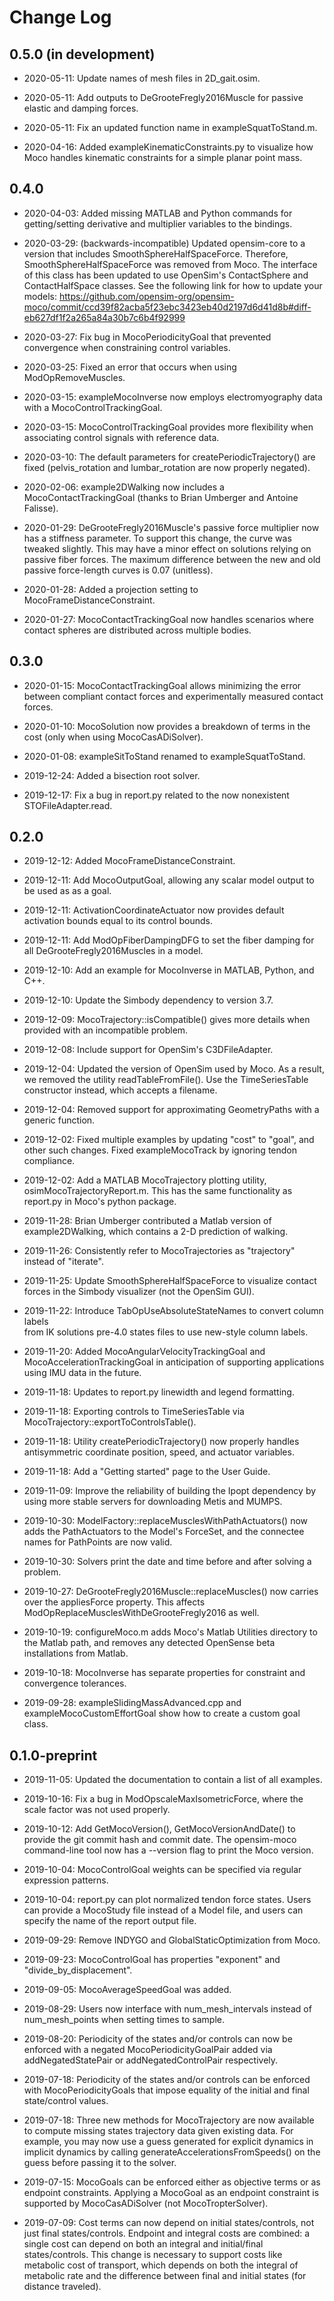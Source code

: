 Change Log
==========

0.5.0 (in development) 
----------------------
- 2020-05-11: Update names of mesh files in 2D_gait.osim.

- 2020-05-11: Add outputs to DeGrooteFregly2016Muscle for passive elastic and 
              damping forces.

- 2020-05-11: Fix an updated function name in exampleSquatToStand.m.

- 2020-04-16: Added exampleKinematicConstraints.py to visualize how Moco handles
              kinematic constraints for a simple planar point mass.


0.4.0 
-----
- 2020-04-03: Added missing MATLAB and Python commands for getting/setting 
              derivative and multiplier variables to the bindings.

- 2020-03-29: (backwards-incompatible) Updated opensim-core to a version that 
              includes SmoothSphereHalfSpaceForce. Therefore, 
              SmoothSphereHalfSpaceForce was removed from Moco.
              The interface of this class has been updated
              to use OpenSim's ContactSphere and ContactHalfSpace classes. 
              See the following link for how to update your models:
              https://github.com/opensim-org/opensim-moco/commit/ccd39f82acba5f23ebc3423eb40d2197d6d41d8b#diff-eb627df1f2a265a84a30b7c6b4f92999
              
- 2020-03-27: Fix bug in MocoPeriodicityGoal that prevented convergence when
              constraining control variables.

- 2020-03-25: Fixed an error that occurs when using ModOpRemoveMuscles.

- 2020-03-15: exampleMocoInverse now employs electromyography data with a 
              MocoControlTrackingGoal.
              
- 2020-03-15: MocoControlTrackingGoal provides more flexibility when associating
              control signals with reference data.

- 2020-03-10: The default parameters for createPeriodicTrajectory() are fixed
              (pelvis_rotation and lumbar_rotation are now properly negated).

- 2020-02-06: example2DWalking now includes a MocoContactTrackingGoal 
              (thanks to Brian Umberger and Antoine Falisse).

- 2020-01-29: DeGrooteFregly2016Muscle's passive force multiplier now has a
              stiffness parameter. To support this change, the curve was 
              tweaked slightly. This may have a minor effect on solutions
              relying on passive fiber forces. The maximum difference between
              the new and old passive force-length curves is 0.07 (unitless).

- 2020-01-28: Added a projection setting to MocoFrameDistanceConstraint.

- 2020-01-27: MocoContactTrackingGoal now handles scenarios where contact 
              spheres are distributed across multiple bodies.


0.3.0 
-----
- 2020-01-15: MocoContactTrackingGoal allows minimizing the error between
              compliant contact forces and experimentally measured contact 
              forces.

- 2020-01-10: MocoSolution now provides a breakdown of terms in the cost 
              (only when using MocoCasADiSolver).

- 2020-01-08: exampleSitToStand renamed to exampleSquatToStand. 

- 2019-12-24: Added a bisection root solver.

- 2019-12-17: Fix a bug in report.py related to the now nonexistent 
              STOFileAdapter.read.
              

0.2.0
-----
- 2019-12-12: Added MocoFrameDistanceConstraint.

- 2019-12-11: Add MocoOutputGoal, allowing any scalar model output to be used as
              as a goal.

- 2019-12-11: ActivationCoordinateActuator now provides default activation 
              bounds equal to its control bounds.
              
- 2019-12-11: Add ModOpFiberDampingDFG to set the fiber damping for all
              DeGrooteFregly2016Muscles in a model.

- 2019-12-10: Add an example for MocoInverse in MATLAB, Python, and C++.

- 2019-12-10: Update the Simbody dependency to version 3.7.

- 2019-12-09: MocoTrajectory::isCompatible() gives more details when provided 
              with an incompatible problem.

- 2019-12-08: Include support for OpenSim's C3DFileAdapter.

- 2019-12-04: Updated the version of OpenSim used by Moco. As a result, we
              removed the utility readTableFromFile(). Use the TimeSeriesTable 
              constructor instead, which accepts a filename.
              
- 2019-12-04: Removed support for approximating GeometryPaths with a generic 
              function.

- 2019-12-02: Fixed multiple examples by updating "cost" to "goal", and other 
              such changes. Fixed exampleMocoTrack by ignoring tendon 
              compliance.

- 2019-12-02: Add a MATLAB MocoTrajectory plotting utility, 
              osimMocoTrajectoryReport.m. This has the same functionality as 
              report.py in Moco's python package.

- 2019-11-28: Brian Umberger contributed a Matlab version of example2DWalking,
              which contains a 2-D prediction of walking.

- 2019-11-26: Consistently refer to MocoTrajectories as "trajectory" instead of
              "iterate".

- 2019-11-25: Update SmoothSphereHalfSpaceForce to visualize contact forces in
              the Simbody visualizer (not the OpenSim GUI).

- 2019-11-22: Introduce TabOpUseAbsoluteStateNames to convert column labels  
              from IK solutions pre-4.0 states files to use new-style column 
              labels. 

- 2019-11-20: Added MocoAngularVelocityTrackingGoal and 
              MocoAccelerationTrackingGoal in anticipation of supporting 
              applications using IMU data in the future.
              
- 2019-11-18: Updates to report.py linewidth and legend formatting. 

- 2019-11-18: Exporting controls to TimeSeriesTable via 
              MocoTrajectory::exportToControlsTable().

- 2019-11-18: Utility createPeriodicTrajectory() now properly handles 
              antisymmetric coordinate position, speed, and actuator 
              variables.    
              
- 2019-11-18: Add a "Getting started" page to the User Guide.

- 2019-11-09: Improve the reliability of building the Ipopt dependency by using
              more stable servers for downloading Metis and MUMPS.

- 2019-10-30: ModelFactory::replaceMusclesWithPathActuators() now adds the
              PathActuators to the Model's ForceSet, and the connectee names
              for PathPoints are now valid.

- 2019-10-30: Solvers print the date and time before and after solving a 
              problem.

- 2019-10-27: DeGrooteFregly2016Muscle::replaceMuscles() now carries over the
              appliesForce property. This affects 
              ModOpReplaceMusclesWithDeGrooteFregly2016 as well.

- 2019-10-19: configureMoco.m adds Moco's Matlab Utilities directory
              to the Matlab path, and removes any detected OpenSense beta
              installations from Matlab.

- 2019-10-18: MocoInverse has separate properties for constraint and convergence
              tolerances.

- 2019-09-28: exampleSlidingMassAdvanced.cpp and exampleMocoCustomEffortGoal
              show how to create a custom goal class.
              
              
0.1.0-preprint
--------------
- 2019-11-05: Updated the documentation to contain a list of all examples.

- 2019-10-16: Fix a bug in ModOpscaleMaxIsometricForce, where the scale factor
              was not used properly.

- 2019-10-12: Add GetMocoVersion(), GetMocoVersionAndDate() to provide the 
              git commit hash and commit date. The opensim-moco command-line
              tool now has a --version flag to print the Moco version.
              
- 2019-10-04: MocoControlGoal weights can be specified via regular expression
              patterns.

- 2019-10-04: report.py can plot normalized tendon force states. Users can 
              provide a MocoStudy file instead of a Model file, and users can
              specify the name of the report output file.
              
- 2019-09-29: Remove INDYGO and GlobalStaticOptimization from Moco.

- 2019-09-23: MocoControlGoal has properties "exponent" and
              "divide_by_displacement". 

- 2019-09-05: MocoAverageSpeedGoal was added.

- 2019-08-29: Users now interface with num_mesh_intervals instead of
              num_mesh_points when setting times to sample.

- 2019-08-20: Periodicity of the states and/or controls can now be enforced with
              a negated MocoPeriodicityGoalPair added via addNegatedStatePair or
              addNegatedControlPair respectively.

- 2019-07-18: Periodicity of the states and/or controls can be enforced with
              MocoPeriodicityGoals that impose equality of the initial and final
              state/control values.

- 2019-07-18: Three new methods for MocoTrajectory are now available to compute
              missing states trajectory data given existing data. For example,
              you may now use a guess generated for explicit dynamics in implicit
              dynamics by calling generateAccelerationsFromSpeeds() on the guess
              before passing it to the solver.

- 2019-07-15: MocoGoals can be enforced either as objective terms or as endpoint
              constraints. Applying a MocoGoal as an endpoint constraint is
              supported by MocoCasADiSolver (not MocoTropterSolver).

- 2019-07-09: Cost terms can now depend on initial states/controls, not just
              final states/controls. Endpoint and integral costs are combined: a
              single cost can depend on both an integral and initial/final
              states/controls. This change is necessary to support costs like
              metabolic cost of transport, which depends on both the integral of
              metabolic rate and the difference between final and initial states
              (for distance traveled).

